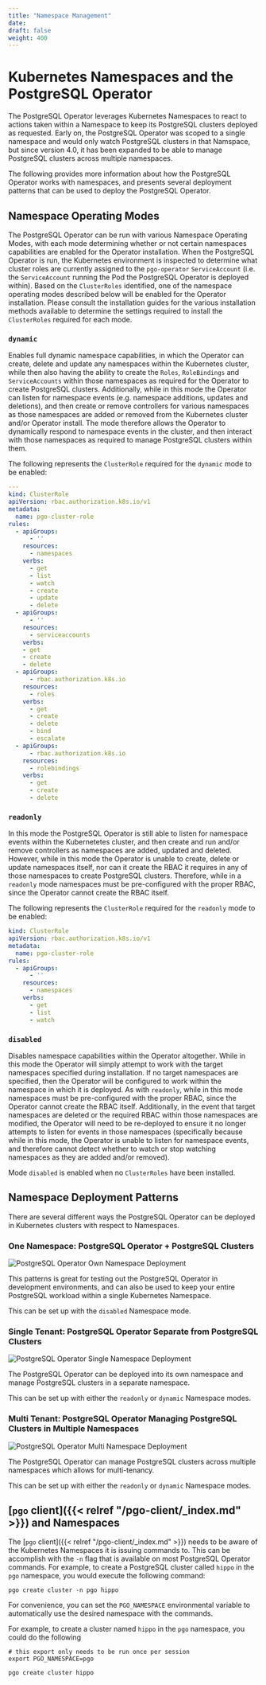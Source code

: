 ```yaml
---
title: "Namespace Management"
date:
draft: false
weight: 400
---
```


# Kubernetes Namespaces and the PostgreSQL Operator

The PostgreSQL Operator leverages Kubernetes Namespaces to react to actions
taken within a Namespace to keep its PostgreSQL clusters deployed as requested.
Early on, the PostgreSQL Operator was scoped to a single namespace and would
only watch PostgreSQL clusters in that Namspace, but since version 4.0, it has
been expanded to be able to manage PostgreSQL clusters across multiple
namespaces.

The following provides more information about how the PostgreSQL Operator works
with namespaces, and presents several deployment patterns that can be used to
deploy the PostgreSQL Operator.

## Namespace Operating Modes

The PostgreSQL Operator can be run with various Namespace Operating Modes, with each mode
determining whether or not certain namespaces capabilities are enabled for the Operator
installation. When the PostgreSQL Operator is run, the Kubernetes environment is inspected to
determine what cluster roles are currently assigned to the `pgo-operator` `ServiceAccount`
(i.e. the `ServiceAccount` running the Pod the PostgreSQL Operator is deployed within).  Based
on the `ClusterRoles` identified, one of the namespace operating modes described below will be
enabled for the Operator installation.  Please consult the installation guides for the various
installation methods available to determine the settings required to install the `ClusterRoles`
required for each mode.

### `dynamic`

Enables full dynamic namespace capabilities, in which the Operator can create, delete and update
any namespaces within the Kubernetes cluster, while then also having the ability to create the
`Roles`, `RoleBindings` and `ServiceAccounts` within those namespaces as required for the Operator
to create PostgreSQL clusters.  Additionally, while  in this mode the Operator can listen for
namespace events (e.g. namespace additions, updates and deletions), and then create or remove
controllers for various namespaces as those namespaces are added or removed from the Kubernetes
cluster and/or Operator install.  The mode therefore allows the Operator to dynamically respond
to namespace events in the cluster, and then interact with those namespaces as required to manage
PostgreSQL clusters within them.

The following represents the `ClusterRole` required for the `dynamic` mode to be enabled:

```yaml
---
kind: ClusterRole
apiVersion: rbac.authorization.k8s.io/v1
metadata:
  name: pgo-cluster-role
rules:
  - apiGroups:
      - ''
    resources:
      - namespaces
    verbs:
      - get
      - list
      - watch
      - create
      - update
      - delete
  - apiGroups:
      - ''
    resources:
      - serviceaccounts
    verbs:
    - get
    - create
    - delete
  - apiGroups:
      - rbac.authorization.k8s.io
    resources:
      - roles
    verbs:
      - get
      - create
      - delete
      - bind
      - escalate
  - apiGroups:
      - rbac.authorization.k8s.io
    resources:
      - rolebindings
    verbs:
      - get
      - create
      - delete
```

### `readonly`

In this mode the PostgreSQL Operator is still able to listen for  namespace events within the
Kubernetetes cluster, and then create and run and/or remove controllers as namespaces are added,
updated and deleted.  However, while in this mode the Operator is unable to create, delete or
update namespaces itself, nor can it create the RBAC it requires in any of those namespaces to
create PostgreSQL clusters.  Therefore, while in a `readonly` mode namespaces must be
pre-configured with the proper RBAC, since the Operator cannot create the RBAC itself.

The following represents the `ClusterRole` required for the `readonly` mode to be enabled:

```yaml
kind: ClusterRole
apiVersion: rbac.authorization.k8s.io/v1
metadata:
  name: pgo-cluster-role
rules:
  - apiGroups:
      - ''
    resources:
      - namespaces
    verbs:
      - get
      - list
      - watch
```

### `disabled`

Disables namespace capabilities within the Operator altogether.  While in this mode the Operator
will simply attempt to work with the target namespaces specified during installation.  If no
target namespaces are specified, then the Operator will be configured to work within the namespace
in which it is deployed.  As with `readonly`, while in this mode namespaces must be pre-configured
with the proper RBAC, since the Operator cannot create the RBAC itself.  Additionally, in the event
that target namespaces are deleted or the required RBAC within those namespaces are modified, the
Operator will need to be re-deployed to ensure it no longer attempts to listen for events in those
namespaces (specifically because while in this mode, the Operator is unable to listen for namespace
events, and therefore cannot detect whether to watch or stop watching namespaces as they are added
and/or removed).

Mode `disabled` is enabled when no `ClusterRoles` have been installed.


## Namespace Deployment Patterns

There are several different ways the PostgreSQL Operator can be deployed in
Kubernetes clusters with respect to Namespaces.

### One Namespace: PostgreSQL Operator + PostgreSQL Clusters

![PostgreSQL Operator Own Namespace Deployment](/images/namespace-own.png)

This patterns is great for testing out the PostgreSQL Operator in development
environments, and can also be used to keep your entire PostgreSQL workload
within a single Kubernetes Namespace.

This can be set up with the `disabled` Namespace mode.

### Single Tenant: PostgreSQL Operator Separate from PostgreSQL Clusters

![PostgreSQL Operator Single Namespace Deployment](/images/namespace-single.png)

The PostgreSQL Operator can be deployed into its own namespace and manage
PostgreSQL clusters in a separate namespace.

This can be set up with either the `readonly` or `dynamic` Namespace modes.

### Multi Tenant: PostgreSQL Operator Managing PostgreSQL Clusters in Multiple Namespaces

![PostgreSQL Operator Multi Namespace Deployment](/images/namespace-multi.png)

The PostgreSQL Operator can manage PostgreSQL clusters across multiple
namespaces which allows for multi-tenancy.

This can be set up with either the `readonly` or `dynamic` Namespace modes.

## [`pgo` client]({{< relref "/pgo-client/_index.md" >}}) and Namespaces

The [`pgo` client]({{< relref "/pgo-client/_index.md" >}}) needs to be aware of
the Kubernetes Namespaces it is issuing commands to. This can be accomplish with
the `-n` flag that is available on most PostgreSQL Operator commands. For
example, to create a PostgreSQL cluster called `hippo` in the `pgo` namespace,
you would execute the following command:

```
pgo create cluster -n pgo hippo
```

For convenience, you can set the `PGO_NAMESPACE` environmental variable to
automatically use the desired namespace with the commands.

For example, to create a cluster named `hippo` in the `pgo` namespace, you could
do the following

```
# this export only needs to be run once per session
export PGO_NAMESPACE=pgo

pgo create cluster hippo
```
